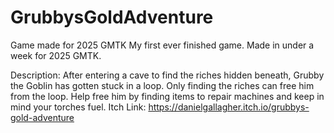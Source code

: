 # GrubbysGoldAdventure
Game made for 2025 GMTK
My first ever finished game.
Made in under a week for 2025 GMTK.

Description: After entering a cave to find the riches hidden beneath, Grubby the Goblin has gotten stuck in a loop. 
Only finding the riches can free him from the loop. Help free him by finding items to repair machines and keep in mind your torches fuel.
Itch Link: https://danielgallagher.itch.io/grubbys-gold-adventure
